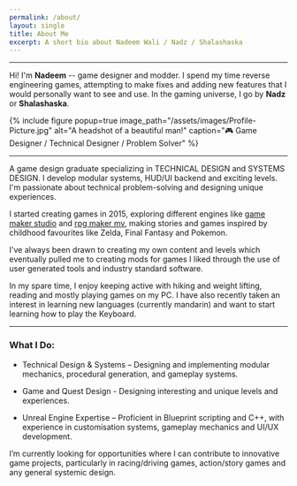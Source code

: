 ```yaml
---
permalink: /about/
layout: single
title: About Me
excerpt: A short bio about Nadeem Wali / Nadz / Shalashaska
---
```


---

Hi! I'm **Nadeem** -- game designer and modder. I spend my time reverse engineering games, attempting to make fixes 
and adding new features that I would personally want to see and use. In the gaming universe, I go by **Nadz** or 
**Shalashaska**.

{% include figure popup=true image_path="/assets/images/Profile-Picture.jpg" alt="A headshot of a beautiful man!" 
caption="🎮 Game Designer / Technical Designer / Problem Solver" %}

---

A game design graduate specializing in TECHNICAL DESIGN and SYSTEMS DESIGN. I develop modular systems, HUD/UI backend 
and exciting levels. I'm passionate about technical problem-solving and designing unique experiences. 

I started creating games in 2015, exploring different engines like 
[game maker studio](https://gamemaker.io/en) and 
[rpg maker mv](https://www.rpgmakerweb.com/products/rpg-maker-mv), making stories and games inspired by childhood
favourites like Zelda, Final Fantasy and Pokemon. 

I've always been drawn to creating my own content and levels which eventually pulled me to creating mods for games
I liked through the use of user generated tools and industry standard software.

In my spare time, I enjoy keeping active with hiking and weight lifting, reading and mostly playing games on my PC.
I have also recently taken an interest in learning new languages (currently mandarin) and want to start learning how
to play the Keyboard.

---

### What I Do:  

- Technical Design & Systems – Designing and implementing modular mechanics, procedural generation, and gameplay
systems.  

- Game and Quest Design - Designing interesting and unique levels and experiences. 

- Unreal Engine Expertise – Proficient in Blueprint scripting and C++, with experience in customisation systems, 
gameplay mechanics and UI/UX development.  

I’m currently looking for opportunities where I can contribute to innovative game projects, particularly in 
racing/driving games, action/story games and any general systemic design.
